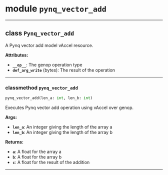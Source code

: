 <!-- markdownlint-disable -->

# module `pynq_vector_add`






---

## class `Pynq_vector_add`
A Pynq vector add model vAccel resource. 



**Attributes:**
 
 - <b>`__op__`</b>:  The genop operation type 
 - <b>`def_arg_write`</b> (bytes):  The result of the operation 




---

### classmethod `pynq_vector_add`

```python
pynq_vector_add(len_a: int, len_b: int)
```

Executes Pynq vector add operation using vAccel over genop. 



**Args:**
 
 - <b>`len_a`</b>:  An integer giving the length of the array a 
 - <b>`len_b`</b>:  An integer giving the length of the array b 



**Returns:**
 
 - <b>`a`</b>:  A float for the array a 
 - <b>`b`</b>:  A float for the array b 
 - <b>`c`</b>:  A float for the result of the addition 




---


